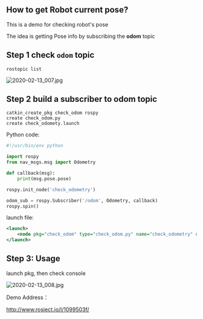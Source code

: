 ## How to get Robot current pose?

This is a demo for checking robot's pose

The idea is getting Pose info by subscribing the **odom** topic

## Step 1 check `odom` topic

```
rostopic list
```

![2020-02-13_007.jpg](https://gitee.com/gdhu/testtingop/raw/master/2020-02-13_007.jpg)

## Step 2 build a subscriber to odom topic

```
catkin_create_pkg check_odom rospy
create check_odom.py
create check_odomety.launch
```

Python code:

```python
#!/usr/bin/env python

import rospy
from nav_msgs.msg import Odometry

def callback(msg):
    print(msg.pose.pose)

rospy.init_node('check_odometry')

odom_sub = rospy.Subscriber('/odom', Odometry, callback)
rospy.spin()
```

launch file:

```xml
<launch>
    <node pkg="check_odom" type="check_odom.py" name="check_odometry" output="screen" />
</launch>
```

## Step 3: Usage

launch pkg, then check console

![2020-02-13_008.jpg](https://gitee.com/gdhu/testtingop/raw/master/2020-02-13_008.jpg)

Demo Address：

http://www.rosject.io/l/1099503f/